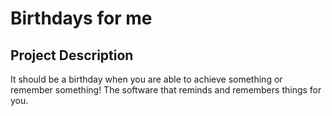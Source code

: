 # Birthdays for me
## Project Description
It should be a birthday when you are able to achieve something or remember something! The software that reminds and remembers things for you. 
